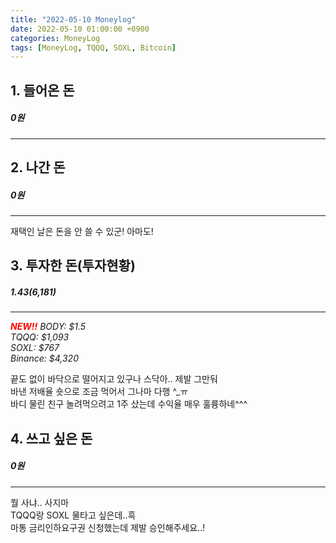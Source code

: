 ```yaml
---
title: "2022-05-10 Moneylog"
date: 2022-05-10 01:00:00 +0900
categories: MoneyLog
tags: [MoneyLog, TQQQ, SOXL, Bitcoin]
---
```


## 1. 들어온 돈
##### 0원
---
## 2. 나간 돈
##### 0원
---
재택인 날은 돈을 안 쓸 수 있군! 아마도!<br>

## 3. 투자한 돈(투자현황)
##### $1.43 ($6,181)
---
<span style="color:red">***NEW!!***</span> *BODY: $1.5*<br>
*TQQQ: $1,093*<br>
*SOXL: $767*<br>
*Binance: $4,320*<br>

끝도 없이 바닥으로 떨어지고 있구나 스닥아.. 제발 그만둬<br>
바낸 저배율 숏으로 조금 먹어서 그나마 다행 ^_ㅠ<br>
바디 물린 친구 놀려먹으려고 1주 샀는데 수익율 매우 훌륭하네^^^<br>

## 4. 쓰고 싶은 돈
##### 0원
---
뭘 사냐.. 사지마<br>
TQQQ랑 SOXL 물타고 싶은데..흑<br>
마통 금리인하요구권 신청했는데 제발 승인해주세요..!<br>
